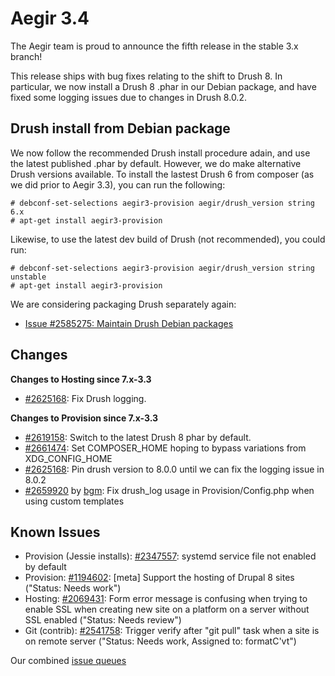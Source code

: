Aegir 3.4
=========

The Aegir team is proud to announce the fifth release in the stable 3.x branch!

This release ships with bug fixes relating to the shift to Drush 8. In particular, we now install a Drush 8 .phar in our Debian package, and have fixed some logging issues due to changes in Drush 8.0.2.

Drush install from Debian package
---------------------------------

We now follow the recommended Drush install procedure adain, and use the latest published .phar by default. However, we do make alternative Drush versions available. To install the lastest Drush 6 from composer (as we did prior to Aegir 3.3), you can run the following:

    # debconf-set-selections aegir3-provision aegir/drush_version string 6.x
    # apt-get install aegir3-provision

Likewise, to use the latest dev build of Drush (not recommended), you could run:

    # debconf-set-selections aegir3-provision aegir/drush_version string unstable
    # apt-get install aegir3-provision

We are considering packaging Drush separately again:

* [Issue #2585275: Maintain Drush Debian packages](https://www.drupal.org/node/2585275)

Changes
-------

**Changes to Hosting since 7.x-3.3**

* [#2625168](https://www.drupal.org/node/2625168): Fix Drush logging.

**Changes to Provision since 7.x-3.3**

* [#2619158](https://www.drupal.org/node/2619158): Switch to the latest Drush 8 phar by default.
* [#2661474](https://www.drupal.org/node/2661474): Set COMPOSER_HOME hoping to bypass variations from XDG_CONFIG_HOME
* [#2625168](https://www.drupal.org/node/2625168): Pin drush version to 8.0.0 until we can fix the logging issue in 8.0.2
* [#2659920](https://www.drupal.org/node/2659920) by [bgm](https://www.drupal.org/u/%s/u/bgm): Fix drush_log usage in Provision/Config.php when using custom templates

Known Issues
------------
* Provision (Jessie installs): [#2347557](https://www.drupal.org/node/2347557): systemd service file not enabled by default
* Provision: [#1194602](https://www.drupal.org/node/1194602): [meta] Support the hosting of Drupal 8 sites ("Status: Needs work")
* Hosting: [#2069431](https://www.drupal.org/node/2069431): Form error message is confusing when trying to enable SSL when creating new site on a platform on a server without SSL enabled ("Status: Needs review")
* Git (contrib): [#2541758](https://www.drupal.org/node/2541758): Trigger verify after "git pull" task when a site is on remote server ("Status: Needs work, Assigned to: formatC'vt")


Our combined [issue queues](https://www.drupal.org/project/issues?text=&projects=provision,+hosting,+hostslave,+eldir,+Hostmaster+%28Aegir%29,Hosting+Platform+Pathauto&status=Open&priorities=All&categories=All)
